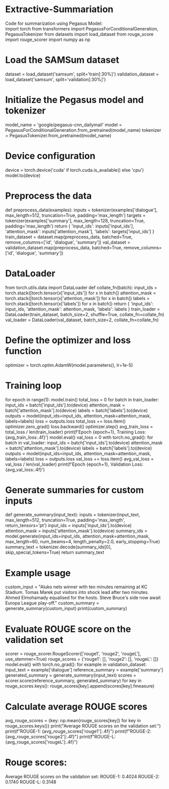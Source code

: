 # Extractive-Summariation
Code for summarization using Pegasus Model:  
import torch 
from transformers import PegasusForConditionalGeneration, PegasusTokenizer 
from datasets import load_dataset 
from rouge_score import rouge_scorer 
import numpy as np 
# Load the SAMSum dataset 
dataset = load_dataset('samsum', split='train[:30%]') 
validation_dataset = load_dataset('samsum', split='validation[:30%]') 
# Initialize the Pegasus model and tokenizer 
model_name = 'google/pegasus-cnn_dailymail' 
model = PegasusForConditionalGeneration.from_pretrained(model_name) 
tokenizer = PegasusTokenizer.from_pretrained(model_name) 
# Device configuration 
device = torch.device('cuda' if torch.cuda.is_available() else 'cpu') 
model.to(device) 
# Preprocess the data 
def preprocess_data(examples): 
inputs = tokenizer(examples['dialogue'], max_length=512, truncation=True, padding='max_length') 
targets = tokenizer(examples['summary'], max_length=128, truncation=True, 
padding='max_length') 
return { 
'input_ids': inputs['input_ids'], 
'attention_mask': inputs['attention_mask'], 
'labels': targets['input_ids'] 
} 
train_dataset = dataset.map(preprocess_data, batched=True, remove_columns=['id', 'dialogue', 
'summary']) 
val_dataset = validation_dataset.map(preprocess_data, batched=True, remove_columns=['id', 
'dialogue', 'summary']) 
# DataLoader 
from torch.utils.data import DataLoader 
def collate_fn(batch): 
input_ids = torch.stack([torch.tensor(x['input_ids']) for x in batch]) 
attention_mask = torch.stack([torch.tensor(x['attention_mask']) for x in batch]) 
labels = torch.stack([torch.tensor(x['labels']) for x in batch]) 
return { 
'input_ids': input_ids, 
'attention_mask': attention_mask, 
'labels': labels 
} 
train_loader = DataLoader(train_dataset, batch_size=2, shuffle=True, collate_fn=collate_fn) 
val_loader = DataLoader(val_dataset, batch_size=2, collate_fn=collate_fn) 
# Define the optimizer and loss function 
optimizer = torch.optim.AdamW(model.parameters(), lr=1e-5) 
# Training loop 
for epoch in range(1): 
model.train() 
total_loss = 0 
for batch in train_loader: 
input_ids = batch['input_ids'].to(device) 
attention_mask = batch['attention_mask'].to(device) 
labels = batch['labels'].to(device) 
outputs = model(input_ids=input_ids, attention_mask=attention_mask, labels=labels) 
loss = outputs.loss 
total_loss += loss.item() 
optimizer.zero_grad() 
loss.backward() 
optimizer.step() 
avg_train_loss = total_loss / len(train_loader) 
print(f'Epoch {epoch+1}, Training Loss: {avg_train_loss:.4f}') 
model.eval() 
val_loss = 0 
with torch.no_grad(): 
for batch in val_loader: 
input_ids = batch['input_ids'].to(device) 
attention_mask = batch['attention_mask'].to(device) 
labels = batch['labels'].to(device) 
outputs = model(input_ids=input_ids, attention_mask=attention_mask, labels=labels) 
loss = outputs.loss 
val_loss += loss.item() 
avg_val_loss = val_loss / len(val_loader) 
print(f'Epoch {epoch+1}, Validation Loss: {avg_val_loss:.4f}') 
# Generate summaries for custom inputs 
def generate_summary(input_text): 
inputs = tokenizer(input_text, max_length=512, truncation=True, padding='max_length', 
return_tensors='pt') 
input_ids = inputs['input_ids'].to(device) 
attention_mask = inputs['attention_mask'].to(device) 
summary_ids = model.generate(input_ids=input_ids, attention_mask=attention_mask, 
max_length=60, num_beams=4, length_penalty=2.0, early_stopping=True) 
summary_text = tokenizer.decode(summary_ids[0], skip_special_tokens=True) 
return summary_text 
# Example usage 
custom_input = "Aluko nets winner with ten minutes remaining at KC Stadium. Tomas Marek put 
visitors into shock lead after two minutes. Ahmed Elmohamady equalised for the hosts. Steve Bruce's 
side now await Europa League play-off." 
custom_summary = generate_summary(custom_input) 
print(custom_summary) 
# Evaluate ROUGE score on the validation set 
scorer = rouge_scorer.RougeScorer(['rouge1', 'rouge2', 'rougeL'], use_stemmer=True) 
rouge_scores = {'rouge1': [], 'rouge2': [], 'rougeL': []} 
model.eval() 
with torch.no_grad(): 
for example in validation_dataset: 
input_text = example['dialogue'] 
reference_summary = example['summary'] 
generated_summary = generate_summary(input_text) 
scores = scorer.score(reference_summary, generated_summary) 
for key in rouge_scores.keys(): 
rouge_scores[key].append(scores[key].fmeasure) 
# Calculate average ROUGE scores 
avg_rouge_scores = {key: np.mean(rouge_scores[key]) for key in rouge_scores.keys()} 
print("Average ROUGE scores on the validation set:") 
print(f"ROUGE-1: {avg_rouge_scores['rouge1']:.4f}") 
print(f"ROUGE-2: {avg_rouge_scores['rouge2']:.4f}") 
print(f"ROUGE-L: {avg_rouge_scores['rougeL']:.4f}") 

# Rouge scores: 
Average ROUGE scores on the validation set: 
ROUGE-1: 0.4024 
ROUGE-2: 0.1740 
ROUGE-L: 0.3148
